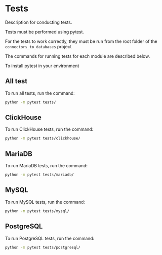 # Tests

Description for conducting tests.

Tests must be performed using pytest.

For the tests to work correctly, they must be run from the root folder of the 
`connectors_to_databases` project

The commands for running tests for each module are described below.

To install pytest in your environment

## All test

To run all tests, run the command:

```bash
python -m pytest tests/
```

## ClickHouse

To run ClickHouse tests, run the command:

```bash
python -m pytest tests/clickhouse/
```

## MariaDB

To run MariaDB tests, run the command:

```bash
python -m pytest tests/mariadb/
```

## MySQL

To run MySQL tests, run the command:

```bash
python -m pytest tests/mysql/
```

## PostgreSQL

To run PostgreSQL tests, run the command:

```bash
python -m pytest tests/postgresql/
```


